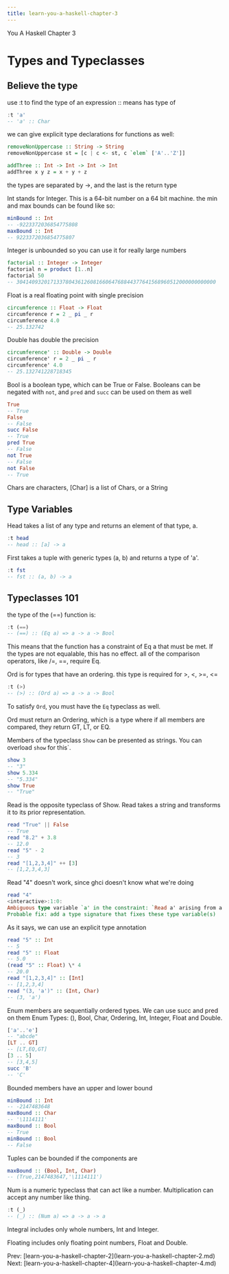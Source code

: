 ```yaml
---
title: learn-you-a-haskell-chapter-3
---
```


You A Haskell Chapter 3

# Types and Typeclasses

## Believe the type

use :t to find the type of an expression :: means has type of

```hs
:t 'a'
-- 'a' :: Char
```

we can give explicit type declarations for functions as well:

```hs
removeNonUppercase :: String -> String
removeNonUppercase st = [c | c <- st, c `elem` ['A'..'Z']]

addThree :: Int -> Int -> Int -> Int
addThree x y z = x + y + z
```

the types are separated by -\>, and the last is the return type

Int stands for Integer. This is a 64-bit number on a 64 bit machine. the
min and max bounds can be found like so:

```hs
minBound :: Int
-- -9223372036854775808
maxBound :: Int
-- 9223372036854775807
```

Integer is unbounded so you can use it for really large numbers

```hs
factorial :: Integer -> Integer
factorial n = product [1..n]
factorial 50
-- 30414093201713378043612608166064768844377641568960512000000000000
```

Float is a real floating point with single precision

```hs
circumference :: Float -> Float
circumference r = 2 _ pi _ r
circumference 4.0
-- 25.132742
```

Double has double the precision

```hs
circumference' :: Double -> Double
circumference' r = 2 _ pi _ r
circumference' 4.0
-- 25.132741228718345
```

Bool is a boolean type, which can be True or False. Booleans can be
negated with `not`, and `pred` and `succ` can be used on them as well

```hs
True
-- True
False
-- False
succ False
-- True
pred True
-- False
not True
-- False
not False
-- True
```

Chars are characters, \[Char\] is a list of Chars, or a String

## Type Variables

Head takes a list of any type and returns an element of that type, a.

```hs
:t head
-- head :: [a] -> a
```

First takes a tuple with generic types (a, b) and returns a type of
\'a\'.

```hs
:t fst
-- fst :: (a, b) -> a
```

## Typeclasses 101

the type of the (==) function is:

```hs
:t (==)
-- (==) :: (Eq a) => a -> a -> Bool
```

This means that the function has a constraint of Eq a that must be met.
If the types are not equalable, this has no effect. all of the
comparison operators, like /=, ==, require Eq.

Ord is for types that have an ordering. this type is required for \>,
\<, \>=, \<=

```hs
:t (>)
-- (>) :: (Ord a) => a -> a -> Bool
```

To satisfy `Ord`, you must have the `Eq` typeclass as well.

Ord must return an Ordering, which is a type where if all members are
compared, they return GT, LT, or EQ.

Members of the typeclass `Show` can be presented as strings. You can
overload `show` for this\`.

```hs
show 3
-- "3"
show 5.334
-- "5.334"
show True
-- "True"
```

Read is the opposite typeclass of Show. Read takes a string and
transforms it to its prior representation.

```hs
read "True" || False
-- True
read "8.2" + 3.8
-- 12.0
read "5" - 2
-- 3
read "[1,2,3,4]" ++ [3]
-- [1,2,3,4,3]
```

Read \"4\" doesn\'t work, since ghci doesn\'t know what we\'re doing

```hs
read "4"
<interactive>:1:0:
Ambiguous type variable `a' in the constraint: `Read a' arising from a use of `read' at <interactive>:1:0-7
Probable fix: add a type signature that fixes these type variable(s)
```

As it says, we can use an explicit type annotation

```hs
read "5" :: Int
-- 5
read "5" :: Float
-- 5.0
(read "5" :: Float) \* 4
-- 20.0
read "[1,2,3,4]" :: [Int]
-- [1,2,3,4]
read "(3, 'a')" :: (Int, Char)
-- (3, 'a')
```

Enum members are sequentially ordered types. We can use succ and pred on
them Enum Types: (), Bool, Char, Ordering, Int, Integer, Float and
Double.

```hs
['a'..'e']
-- "abcde"
[LT .. GT]
-- [LT,EQ,GT]
[3 .. 5]
-- [3,4,5]
succ 'B'
-- 'C'
```

Bounded members have an upper and lower bound

```hs
minBound :: Int
-- -2147483648
maxBound :: Char
-- '\1114111'
maxBound :: Bool
-- True
minBound :: Bool
-- False
```

Tuples can be bounded if the components are

```hs
maxBound :: (Bool, Int, Char)
-- (True,2147483647,'\1114111')
```

Num is a numeric typeclass that can act like a number. Multiplication
can accept any number like thing.

```hs
:t (_)
-- (_) :: (Num a) => a -> a -> a
```

Integral includes only whole numbers, Int and Integer.

Floating includes only floating point numbers, Float and Double.

Prev:
\[learn-you-a-haskell-chapter-2](learn-you-a-haskell-chapter-2.md)
Next:
\[learn-you-a-haskell-chapter-4](learn-you-a-haskell-chapter-4.md)
